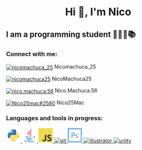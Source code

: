 <h1 align="center">Hi 👋, I'm Nico</h1>
<h2 align="left">I am a programming student 👨🏻‍💻📚</h2>

<h3 align="left">Connect with me:</h3>
<p align="left">
  <a href="https://instagram.com/nicomachuca_25" target="blank"><img align="center" src="https://user-images.githubusercontent.com/112595518/232250281-6f81b480-3bb7-484e-bf43-6ae52ad926ac.png" alt="nicomachuca_25" height="38" width="38" /></a> Nicomachuca_25
  
<a href="https://twitter.com/nicomachuca25" target="blank"><img align="center" src="https://user-images.githubusercontent.com/112595518/232248921-343d06b3-1af7-46bb-b0b5-3b0182a7db64.png" alt="nicomachuca25" height="38" width="38" /></a> NicoMachuca25
  
   <a href="https://fb.com/nico.machuca.56" target="blank"><img align="center" src="https://user-images.githubusercontent.com/112595518/232250276-b8d80c3c-c571-4679-95a2-e6cba5ca0465.png" alt="nico.machuca.56" height="37" width="38" /></a> Nico.Machuca.56
  
  <a href="https://discord.gg/Nico25mac#2580" target="blank"><img align="center" src="https://user-images.githubusercontent.com/112595518/232250282-ea56e833-356c-4dc3-8884-1175cc05e1b1.png" alt="Nico25mac#2580" height="43" width="38" /></a> Nico25Mac
</p>

<h3 align="left">Languages and tools in progress:</h3>
<p align="left"> <a href="https://www.python.org" target="_blank" rel="noreferrer"> <img src="https://raw.githubusercontent.com/devicons/devicon/master/icons/python/python-original.svg" alt="python" width="40" height="40"/> </a> <a href="https://www.java.com" target="_blank" rel="noreferrer"> <img src="https://raw.githubusercontent.com/devicons/devicon/master/icons/java/java-original.svg" alt="java" width="40" height="40"/> </a> <a href="https://developer.mozilla.org/en-US/docs/Web/JavaScript" target="_blank" rel="noreferrer"> <img src="https://raw.githubusercontent.com/devicons/devicon/master/icons/javascript/javascript-original.svg" alt="javascript" width="40" height="40"/> </a> <a href="https://git-scm.com/" target="_blank" rel="noreferrer"> <img src="https://www.vectorlogo.zone/logos/git-scm/git-scm-icon.svg" alt="git" width="40" height="40"/> </a> <a href="https://www.photoshop.com/en" target="_blank" rel="noreferrer"> <img src="https://raw.githubusercontent.com/devicons/devicon/master/icons/photoshop/photoshop-line.svg" alt="photoshop" width="40" height="40"/> </a> <a href="https://www.adobe.com/in/products/illustrator.html" target="_blank" rel="noreferrer"> <img src="https://www.vectorlogo.zone/logos/adobe_illustrator/adobe_illustrator-icon.svg" alt="illustrator" width="40" height="40"/> </a> <a href="https://unity.com/" target="_blank" rel="noreferrer"> <img src="https://www.vectorlogo.zone/logos/unity3d/unity3d-icon.svg" alt="unity" width="40" height="40"/> </a> </p>
